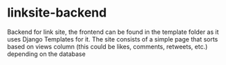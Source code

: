 # linksite-backend

Backend for link site, the frontend can be found in the template folder as it uses Django Templates for it. The site consists of a simple page that sorts based on views column (this could be likes, comments, retweets, etc.) depending on the database
